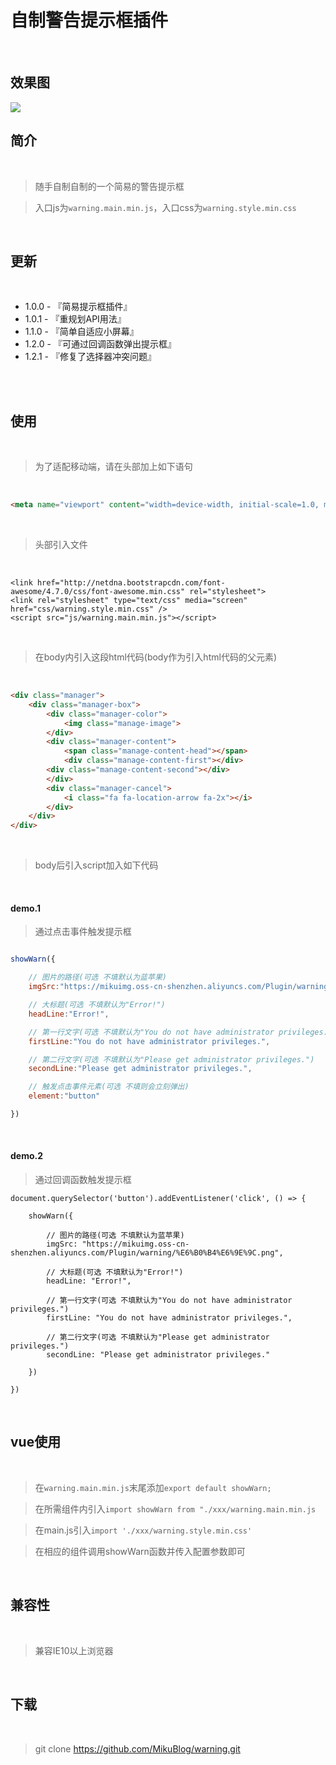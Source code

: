 # 自制警告提示框插件

<br/>

## 效果图

<img src="https://mikuimg.oss-cn-shenzhen.aliyuncs.com/Plugin/warning/%E6%95%88%E6%9E%9C%E5%9B%BE2.png"> 

<br/>

## 简介

<br/>

>随手自制自制的一个简易的警告提示框

>入口js为```warning.main.min.js```，入口css为```warning.style.min.css```

<br/>

## 更新

<br/>

- 1.0.0 - 『简易提示框插件』
- 1.0.1 - 『重规划API用法』
- 1.1.0 - 『简单自适应小屏幕』
- 1.2.0 - 『可通过回调函数弹出提示框』
- 1.2.1 - 『修复了选择器冲突问题』

<br/>

<br/>

## 使用

<br/>

>为了适配移动端，请在头部加上如下语句

<br/>

```html
<meta name="viewport" content="width=device-width, initial-scale=1.0, maximum-scale=1.0, user-scalable=no">
```

<br/>

>头部引入文件

<br/>

```
<link href="http://netdna.bootstrapcdn.com/font-awesome/4.7.0/css/font-awesome.min.css" rel="stylesheet">
<link rel="stylesheet" type="text/css" media="screen" href="css/warning.style.min.css" />
<script src="js/warning.main.min.js"></script>
```

<br/>

>在body内引入这段html代码(body作为引入html代码的父元素)

<br/>

```html
<div class="manager">
    <div class="manager-box">
        <div class="manager-color">
            <img class="manage-image">
        </div>
        <div class="manager-content">
            <span class="manage-content-head"></span>
            <div class="manage-content-first"></div>
	    <div class="manage-content-second"></div>
        </div>
        <div class="manager-cancel">
            <i class="fa fa-location-arrow fa-2x"></i>
        </div>
    </div>
</div>
```

<br/>

>body后引入script加入如下代码

<br/>

#### demo.1

>通过点击事件触发提示框

```js

showWarn({

    // 图片的路径(可选 不填默认为蓝苹果)
    imgSrc:"https://mikuimg.oss-cn-shenzhen.aliyuncs.com/Plugin/warning/%E6%B0%B4%E6%9E%9C.png",

    // 大标题(可选 不填默认为"Error!")
    headLine:"Error!",

    // 第一行文字(可选 不填默认为"You do not have administrator privileges.")
    firstLine:"You do not have administrator privileges.",

    // 第二行文字(可选 不填默认为"Please get administrator privileges.")
    secondLine:"Please get administrator privileges.",

    // 触发点击事件元素(可选 不填则会立刻弹出)
    element:"button"

})

```

<br/>

#### demo.2

>通过回调函数触发提示框

```
document.querySelector('button').addEventListener('click', () => {

    showWarn({

        // 图片的路径(可选 不填默认为蓝苹果)
        imgSrc: "https://mikuimg.oss-cn-shenzhen.aliyuncs.com/Plugin/warning/%E6%B0%B4%E6%9E%9C.png",

        // 大标题(可选 不填默认为"Error!")
        headLine: "Error!",

        // 第一行文字(可选 不填默认为"You do not have administrator privileges.")
        firstLine: "You do not have administrator privileges.",

        // 第二行文字(可选 不填默认为"Please get administrator privileges.")
        secondLine: "Please get administrator privileges."

    })

})
```

<br/>

## vue使用

<br/>

>在```warning.main.min.js```末尾添加```export default showWarn;```

>在所需组件内引入```import showWarn from "./xxx/warning.main.min.js```

>在main.js引入```import './xxx/warning.style.min.css'```

>在相应的组件调用showWarn函数并传入配置参数即可

<br/>

## 兼容性

<br/>

>兼容IE10以上浏览器

<br/>

## 下载

<br/>

>git clone https://github.com/MikuBlog/warning.git



